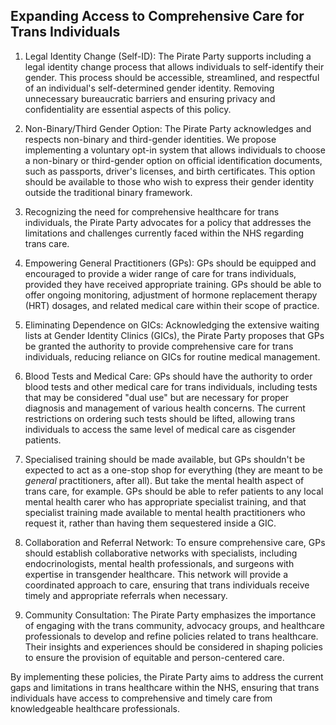 ## Expanding Access to Comprehensive Care for Trans Individuals

1. Legal Identity Change (Self-ID): The Pirate Party supports including a legal identity change process that allows individuals to self-identify their gender. This process should be accessible, streamlined, and respectful of an individual's self-determined gender identity. Removing unnecessary bureaucratic barriers and ensuring privacy and confidentiality are essential aspects of this policy.

2. Non-Binary/Third Gender Option: The Pirate Party acknowledges and respects non-binary and third-gender identities. We propose implementing a voluntary opt-in system that allows individuals to choose a non-binary or third-gender option on official identification documents, such as passports, driver's licenses, and birth certificates. This option should be available to those who wish to express their gender identity outside the traditional binary framework.

3. Recognizing the need for comprehensive healthcare for trans individuals, the Pirate Party advocates for a policy that addresses the limitations and challenges currently faced within the NHS regarding trans care.

4. Empowering General Practitioners (GPs): GPs should be equipped and encouraged to provide a wider range of care for trans individuals, provided they have received appropriate training. GPs should be able to offer ongoing monitoring, adjustment of hormone replacement therapy (HRT) dosages, and related medical care within their scope of practice.

5. Eliminating Dependence on GICs: Acknowledging the extensive waiting lists at Gender Identity Clinics (GICs), the Pirate Party proposes that GPs be granted the authority to provide comprehensive care for trans individuals, reducing reliance on GICs for routine medical management.

6. Blood Tests and Medical Care: GPs should have the authority to order blood tests and other medical care for trans individuals, including tests that may be considered "dual use" but are necessary for proper diagnosis and management of various health concerns. The current restrictions on ordering such tests should be lifted, allowing trans individuals to access the same level of medical care as cisgender patients.

7. Specialised training should be made available, but GPs shouldn't be expected to act as a one-stop shop for everything (they are meant to be *general* practitioners, after all). But take the mental health aspect of trans care, for example. GPs should be able to refer patients to any local mental health carer who has appropriate specialist training, and that specialist training made available to mental health practitioners who request it, rather than having them sequestered inside a GIC.

8. Collaboration and Referral Network: To ensure comprehensive care, GPs should establish collaborative networks with specialists, including endocrinologists, mental health professionals, and surgeons with expertise in transgender healthcare. This network will provide a coordinated approach to care, ensuring that trans individuals receive timely and appropriate referrals when necessary.

9. Community Consultation: The Pirate Party emphasizes the importance of engaging with the trans community, advocacy groups, and healthcare professionals to develop and refine policies related to trans healthcare. Their insights and experiences should be considered in shaping policies to ensure the provision of equitable and person-centered care.

By implementing these policies, the Pirate Party aims to address the current gaps and limitations in trans healthcare within the NHS, ensuring that trans individuals have access to comprehensive and timely care from knowledgeable healthcare professionals.
